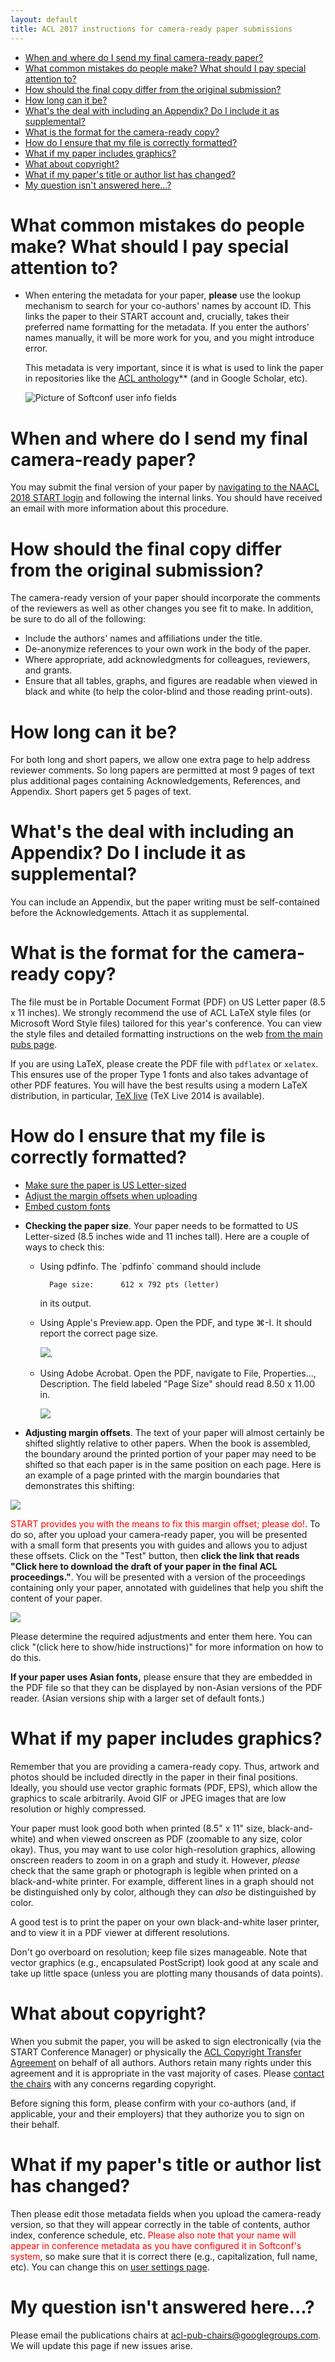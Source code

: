 ```yaml
---
layout: default
title: ACL 2017 instructions for camera-ready paper submissions
---
```


-  [When and where do I send my final camera-ready paper?](#when-and-where-do-i-send-my-final-camera-ready-paper)
-  [What common mistakes do people make? What should I pay special attention to?](#what-common-mistakes-do-people-make-what-should-i-pay-special-attention-to)
-  [How should the final copy differ from the original submission?](#how-should-the-final-copy-differ-from-the-original-submission)
-  [How long can it be?](#how-long-can-it-be)
-  [What's the deal with including an Appendix? Do I include it as supplemental?](#whats-the-deal-with-including-an-appendix-do-i-include-it-as-supplemental)
-  [What is the format for the camera-ready copy?](#what-is-the-format-for-the-camera-ready-copy)
-  [How do I ensure that my file is correctly formatted?](#how-do-i-ensure-that-my-file-is-correctly-formatted)
-  [What if my paper includes graphics?](#what-if-my-paper-includes-graphics)
-  [What about copyright?](#what-about-copyright)
-  [What if my paper's title or author list has changed?](#what-if-my-papers-title-or-author-list-has-changed)
-  [My question isn't answered here...?](#my-question-isnt-answered-here)

# What common mistakes do people make? What should I pay special attention to?

   - When entering the metadata for your paper, **please** use the
     lookup mechanism to search for your co-authors' names by account
     ID. This links the paper to their START account and, crucially,
     takes their preferred name formatting for the metadata. If you
     enter the authors' names manually, it will be more work for you,
     and you might introduce error.

     This metadata is very important, since it is what is used to link
     the paper in repositories like the
     [ACL anthology](http://www.aclweb.org/anthology/)** (and in
     Google Scholar, etc).

     ![Picture of Softconf user info fields](assets/images/userinfo.png)

#  When and where do I send my final camera-ready paper?

   You may submit the final
   version of your paper by
   [navigating to the NAACL 2018 START login](https://www.softconf.com/naacl2018/papers)
   and following the internal links. You should have received an email
   with more information about this procedure.

#  How should the final copy differ from the original submission?

   The camera-ready version of your paper should incorporate the
   comments of the reviewers as well as other changes you see fit to
   make. In addition, be sure to do all of the following:

   - Include the authors' names and affiliations under the title.
   - De-anonymize references to your own work in the body of the paper.
   - Where appropriate, add acknowledgments for colleagues, reviewers, and grants.
   - Ensure that all tables, graphs, and figures are readable when
     viewed in black and white (to help the color-blind and those
     reading print-outs).

#  How long can it be?

   For both long and short papers, we allow one extra page to help
   address reviewer comments.  So long papers are permitted at most 9
   pages of text plus additional pages containing Acknowledgements, References, and Appendix.
   Short papers get 5 pages of text.
   
# What's the deal with including an Appendix? Do I include it as supplemental?

   You can include an Appendix, but the paper writing must be self-contained before the Acknowledgements.  Attach it as supplemental.

#  What is the format for the camera-ready copy?

   The file must be in Portable Document Format (PDF) on US Letter
   paper (8.5 x 11 inches).  We strongly recommend the use of ACL
   LaTeX style files (or Microsoft Word Style files) tailored for this
   year's conference. You can view the style files and detailed
   formatting instructions on the web
   [from the main pubs page](http://naacl.org/naacl-pubs/).

   If you are using LaTeX, please create the PDF file with
   <code>pdflatex</code> or <code>xelatex</code>.  This ensures use of
   the proper Type 1 fonts and also takes advantage of other PDF
   features. You will have the best results using a modern LaTeX
   distribution, in particular,
   [TeX live](http://www.tug.org/texlive/) (TeX Live 2014 is
   available).

#  How do I ensure that my file is correctly formatted?

   - [Make sure the paper is US Letter-sized](#format-size)
   - [Adjust the margin offsets when uploading](#format-margins)
   - [Embed custom fonts](#format-fonts)

   <a name="format-size"></a>
   -  **Checking the paper size**. Your paper needs to be formatted to
      US Letter-sized (8.5 inches wide and 11 inches tall). Here are a
      couple of ways to check this: 
      <ul> 
      <li>    
      Using pdfinfo. The `pdfinfo` command should include

            Page size:      612 x 792 pts (letter)

        in its output.
      </li>
      <li>
      Using Apple's Preview.app. Open the PDF, and type &#8984-I. It should report the
        correct page size. 
        
        ![](assets/images/apple-preview.png).
      </li>
      <li>
      Using Adobe Acrobat. Open the PDF, navigate to File, Properties..., Description. The
        field labeled "Page Size" should read 8.50 x 11.00 in.

      ![](assets/images/acrobat.png)
      </li>
      </ul>

   <a name="format-margins"></a>
   - **Adjusting margin offsets**. The text of your paper will almost
     certainly be shifted slightly relative to other papers. When the
     book is assembled, the boundary around the printed portion of
     your paper may need to be shifted so that each paper is in the
     same position on each page. Here is an example of a page printed
     with the margin boundaries that demonstrates this shifting:

   ![](assets/images/margin-shifted.png)

   <font color="red">START provides you with the means to fix this
     margin offset; please do!</font>. To do so, after you upload
     your camera-ready paper, you will be presented with a small form
     that presents you with guides and allows you to adjust these
     offsets. Click on the "Test" button, then <b>click the link that
     reads "Click here to download the draft of your paper in the
     final ACL proceedings."</b>. You will be presented with a version
     of the proceedings containing only your paper, annotated with
     guidelines that help you shift the content of your paper.

   ![](assets/images/margin-offsets.png)

   Please determine the required adjustments and enter them here. You can click "(click here to
   show/hide instructions)" for more information on how to do this.

   <a name="format-fonts"></a>
   **If your paper uses Asian fonts,** please ensure that they are
   embedded in the PDF file so that they can be displayed by
   non-Asian versions of the PDF reader.  (Asian versions ship with
   a larger set of default fonts.)
     
     
#  What if my paper includes graphics?

   Remember that you are providing a camera-ready copy.  Thus, artwork
   and photos should be included directly in the paper in their final
   positions.  Ideally, you should use vector graphic formats (PDF,
   EPS), which allow the graphics to scale arbitrarily. Avoid GIF or
   JPEG images that are low resolution or highly compressed.

   Your paper must look good both when printed (8.5" x 11" size,
   black-and-white) and when viewed onscreen as PDF (zoomable to any
   size, color okay).  Thus, you may want to use color high-resolution
   graphics, allowing onscreen readers to zoom in on a graph and study
   it.  However, *please* check that the same graph or photograph
   is legible when printed on a black-and-white printer.  For example,
   different lines in a graph should not be distinguished only by
   color, although they can <i>also</i> be distinguished by color.

   A good test is to print the paper on your own black-and-white laser
   printer, and to view it in a PDF viewer at different
   resolutions.

   Don't go overboard on resolution; keep file sizes manageable.  Note
   that vector graphics (e.g., encapsulated PostScript) look good at
   any scale and take up little space (unless you are plotting many
   thousands of data points).

#  What about copyright?

   When you submit the paper, you will be asked to sign electronically
   (via the START Conference Manager) or physically the
   [ACL Copyright Transfer Agreement](copyright/naacl2013-copyright.pdf)
   on behalf of all authors. Authors retain many rights under this
   agreement and it is appropriate in the vast majority of cases.
   Please
   [contact the chairs](mailto:naacl-pub-chairs@googlegroups.com) with
   any concerns regarding copyright.

   Before signing this form, please confirm with your co-authors (and,
   if applicable, your and their employers) that they authorize you to
   sign on their behalf.

#  What if my paper's title or author list has changed?

   Then please edit those metadata fields when you upload the
   camera-ready version, so that they will appear correctly in the
   table of contents, author index, conference schedule, etc. <font
   color="red">Please also note that your name will appear in
   conference metadata as you have configured it in Softconf's system</font>,
   so make sure that it is correct there (e.g., capitalization, full
   name, etc). You can change this on
   [user settings page](https://www.softconf.com/naacl2015/papers/user/scmd.cgi?scmd=updateProfile).

#  My question isn't answered here...?

   Please email the publications chairs at
   [acl-pub-chairs@googlegroups.com](mailto:acl-pub-chairs@googlegroups.com).
   We will update this page if new issues arise.
